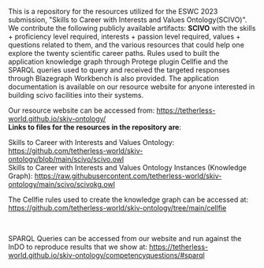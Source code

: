 This is a repository for the resources utilized for the ESWC 2023 submission, "Skills to Career with Interests and Values Ontology(SCIVO)". We contribute the following publicly available artifacts: <strong>SCIVO</strong> with the skills + proficiency level required, interests + passion level required, values + questions related to them, and the various resources that could help one explore the twenty scientific career paths. Rules used to built the application knowledge graph through Protege plugin Cellfie and the SPARQL queries used to query and received the targeted responses through Blazegraph Workbench is also provided. The application documentation is available on our resource website for anyone interested in building scivo facilities into their systems. <br/>

Our resource website can be accessed from: https://tetherless-world.github.io/skiv-ontology/ 
<br/>
<strong>Links to files for the resources in the repository are</strong>:

Skills to Career with Interests and Values Ontology:  https://github.com/tetherless-world/skiv-ontology/blob/main/scivo/scivo.owl <br/>
Skills to Career with Interests and Values Ontology Instances (Knowledge Graph): https://raw.githubusercontent.com/tetherless-world/skiv-ontology/main/scivo/scivokg.owl<br/>

The Cellfie rules used to create the knowledge graph can be accessed at: https://github.com/tetherless-world/skiv-ontology/tree/main/cellfie

<br/>

SPARQL Queries can be accessed from our website and run against the InDO to reproduce results that we show at: https://tetherless-world.github.io/skiv-ontology/competencyquestions/#sparql
